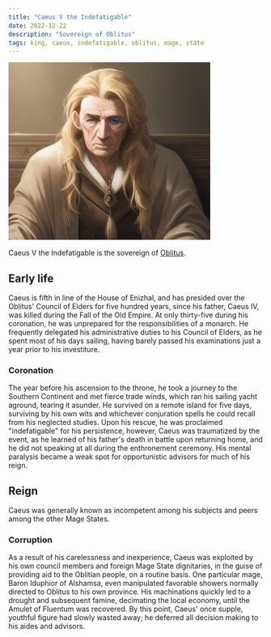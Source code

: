 ```yaml
---
title: "Caeus V the Indefatigable"
date: 2022-12-22
description: "Sovereign of Oblitus"
tags: king, caeus, indefatigable, oblitus, mage, state
---
```


![main](caeus.png)

Caeus V the Indefatigable is the sovereign of [Oblitus](../oblitus/).


## Early life

Caeus is fifth in line of the House of Enizhal, and has presided over the Oblitus'
Council of Elders for five hundred years, since his father, Caeus IV, was killed during the Fall of the
Old Empire. At only thirty-five during his coronation, he was unprepared for
the responsibilities of a monarch. He frequently delegated his administrative
duties to his Council of Elders, as he spent most of his days sailing, having
barely passed his examinations just a year prior to his investiture.

### Coronation

The year before his ascension to the throne, he took a journey to the Southern
Continent and met fierce trade winds, which ran his sailing yacht aground,
tearing it asunder. He survived on a remote island for five days, surviving
by his own wits and whichever conjuration spells he could recall from his
neglected studies. Upon his rescue, he was proclaimed "indefatigable" for
his persistence, however, Caeus was traumatized by the event, as he learned of his
father's death in battle upon returning home, and he did not speaking at
all during the enthronement ceremony. His mental paralysis became a weak spot
for opportunistic advisors for much of his reign.

## Reign

Caeus was generally known as incompetent among his subjects and peers among
the other Mage States.

### Corruption

As a result of his carelessness and inexperience, Caeus was exploited by his own
council members and foreign Mage State dignitaries, in the guise of providing aid
to the Oblitian people, on a routine basis. One particular mage, Baron
Iduphior of Alshamsa, even manipulated favorable showers normally directed
to Oblitus to his own province.  His machinations quickly led to a drought
and subsequent famine, decimating the local economy, until the
Amulet of Fluentum was recovered. By this point, Caeus' once supple, youthful figure had slowly wasted
away; he deferred all decision making to his aides and advisors.
